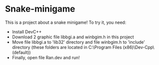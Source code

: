 # Snake-minigame
This is a project about a snake minigame! 
To try it, you need:
- Install DevC++
- Download 2 graphic file libbgi.a and winbgim.h in this project
- Move file libbgi.a to 'lib32' directory and file winbgim.h to 'include' directory (these folders are located in C:\Program Files (x86)\Dev-Cpp\ (default))
- Finally, open file Ran.dev and run!

